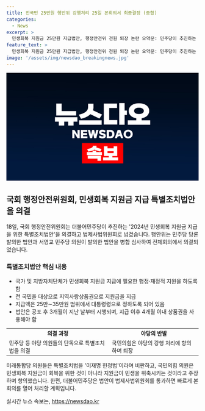 ```yaml
---
title: 전국민 25만원 행안위 강행처리 25일 본회의서 최종결정 (종합)
categories:
  - News
excerpt: >
  민생회복 지원금 25만원 지급법안, 행정안전위 전원 퇴장 논란 요약문: 민주당이 추진하는 2024년 민생회복 지원금 지급을 위한 특별조치법안을 행정안전위원회가 의결 후 법제사법위원회로 넘겼다. 국민의힘 의원들은 일방적 의사일정 진행에 항의하며 전원 퇴장했고, 특별조치법은 지역사랑상품권으로 25만∼35만원 지원금을 대통령령으로 정하도록 하였다. 야당 의원들은 이를 이재명 헌정법이라 비판하고, 행안위원장은 의원들 간의 발언을 제지하기도 했다. 
feature_text: >
  민생회복 지원금 25만원 지급법안, 행정안전위 전원 퇴장 논란 요약문: 민주당이 추진하는 2024년 민생회복 지원금 지급을 위한 특별조치법안을 행정안전위원회가 의결 후 법제사법위원회로 넘겼다. 국민의힘 의원들은 일방적 의사일정 진행에 항의하며 전원 퇴장했고, 특별조치법은 지역사랑상품권으로 25만∼35만원 지원금을 대통령령으로 정하도록 하였다. 야당 의원들은 이를 이재명 헌정법이라 비판하고, 행안위원장은 의원들 간의 발언을 제지하기도 했다. 
image: '/assets/img/newsdao_breakingnews.jpg'
---
```


<p><img src="/assets/img/newsdao_breakingnews.jpg" alt="bookingtag 속보" /></p>

<h2 data-ke-size="size26">국회 행정안전위원회, 민생회복 지원금 지급 특별조치법안을 의결</h2>

<p data-ke-size="size16">18일, 국회 행정안전위원회는 더불어민주당이 추진하는 '2024년 민생회복 지원금 지급을 위한 특별조치법안'을 의결하고 법제사법위원회로 넘겼습니다. 행안위는 민주당 당론 발의한 법안과 서영교 민주당 의원이 발의한 법안을 병합 심사하여 전체회의에서 의결되었습니다.</p>

<h3 data-ke-size="size24">특별조치법안 핵심 내용</h3>

<ul>
  <li>국가 및 지방자치단체가 민생회복 지원금 지급에 필요한 행정·재정적 지원을 하도록 함</li>
  <li>전 국민을 대상으로 지역사랑상품권으로 지원금을 지급</li>
  <li>지급액은 25만∼35만원 범위에서 대통령령으로 정하도록 되어 있음</li>
  <li>법안은 공포 후 3개월이 지난 날부터 시행되며, 지급 이후 4개월 이내 상품권을 사용해야 함</li>
</ul>

<table>
  <tr>
    <td style="text-align: center; height: 17px;"><b>의결 과정</b></td>
    <td style="text-align: center; height: 17px;"><b>야당의 반발</b></td>
  </tr>
  <tr>
    <td>민주당 등 야당 의원들의 단독으로 특별조치법을 의결</td>
    <td>국민의힘은 야당의 강행 처리에 항의하며 퇴장</td>
  </tr>
</table>

<p data-ke-size="size16">미래통합당 의원들은 특별조치법을 '이재명 헌정법'이라며 비판하고, 국민의힘 의원은 민생회복 지원금이 회복을 위한 것이 아니라 지원금이 민생을 위축시키는 것이라고 주장하며 항의했습니다. 한편, 더불어민주당은 법안이 법제사법위원회를 통과하면 빠르게 본회의를 열어 처리할 계획입니다.</p>
실시간 뉴스 속보는, <a href="https://newsdao.kr" rel="dofollow">https://newsdao.kr</a>


